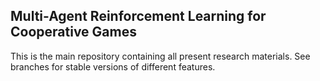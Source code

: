 ## Multi-Agent Reinforcement Learning for Cooperative Games

This is the main repository containing all present research materials. See branches for stable versions of different features.
